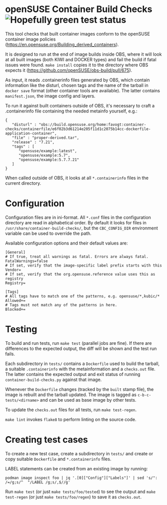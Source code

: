 openSUSE Container Build Checks ![Hopefully green test status](https://github.com/Vogtinator/container-build-checks/actions/workflows/test.yml/badge.svg?branch=master)
===============================

This tool checks that built container images conform to the openSUSE container image policies (https://en.opensuse.org/Building_derived_containers).

It is designed to run at the end of image builds inside OBS, where it will look at all built images (both KIWI and DOCKER types) and fail the build if fatal issues were found. `make install` copies it to the directory where OBS expects it (https://github.com/openSUSE/obs-build/pull/675).

As input, it reads .containerinfo files generated by OBS, which contain information like the disturl, chosen tags and the name of the tarball in `docker save` format (other container tools are available). The latter contains `manifest.json`, the image config and layers.

To run it against built containers outside of OBS, it's necessary to craft a .containerinfo file containing the needed metainfo yourself, e.g.:

```
{
   "disturl" : "obs://build.opensuse.org/home:favogt:container-checks/containerfile/e6f02b3d61214e205f11d1c2075b14cc-dockerfile-application-container",
   "file" : "proper-derived.tar",
   "release" : "7.21",
   "tags" : [
      "opensuse/example:latest",
      "opensuse/example:5.7",
      "opensuse/example:5.7.7.21"
   ]
}
```

When called outside of OBS, it looks at all `*.containerinfo` files in the current directory.

Configuration
=============

Configuration files are in ini-format. All `*.conf` files in the configuration directory are read in alphabetical order. By default it looks for files in `/usr/share/container-build-checks/`, but the `CBC_CONFIG_DIR` environment variable can be used to override the path.

Available configuration options and their default values are:

```
[General]
# If true, treat all warnings as fatal. Errors are always fatal.
FatalWarnings=false
# If set, verify that the image-specific label prefix starts with this
Vendor=
# If set, verify that the org.opensuse.reference value uses this as registry
Registry=

[Tags]
# All tags have to match one of the patterns, e.g. opensuse/*,kubic/*
Allowed+=
# Tags must not match any of the patterns in here.
Blocked+=
```

Testing
=======

To build and run tests, run `make test` (parallel jobs are fine). If there are differences to the expected output, the diff will be shown and the test run fails.

Each subdirectory in `tests/` contains a `Dockerfile` used to build the tarball, a suitable `.containerinfo` with the metainformation and a `checks.out` file. The latter contains the expected output and exit status of running `container-build-checks.py` against that image.

Whenever the `Dockerfile` changes (tracked by the `built` stamp file), the image is rebuilt and the tarball updated. The image is tagged as `c-b-c-tests/<dirname>` and can be used as base image by other tests.

To update the `checks.out` files for all tests, run `make test-regen`.

`make lint` invokes `flake8` to perform linting on the source code.

Creating test cases
===================

To create a new test case, create a subdirectory in `tests/` and create or copy suitable `Dockerfile` and `*.containerinfo` files.

LABEL statements can be created from an existing image by running:

`podman image inspect foo | jq '.[0]["Config"]["Labels"]' | sed 's/": /=/g;s/^  "/LABEL /g;s/,$//g'`

Run `make test` (or just `make tests/foo/tested`) to see the output and `make test-regen` (or just `make tests/foo/regen`) to save it as `checks.out`.
